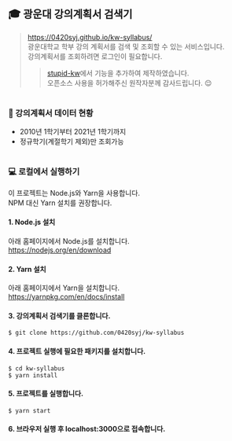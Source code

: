 #
## :mortar_board: 광운대 강의계획서 검색기

> https://0420syj.github.io/kw-syllabus/  
> 광운대학교 학부 강의 계획서를 검색 및 조회할 수 있는 서비스입니다.  
> 강의계획서를 조회하려면 로그인이 필요합니다.  
>> [stupid-kw](https://github.com/soonoo/stupid-kw "해당 repo로 이동")에서 기능을 추가하여 제작하였습니다.  
>> 오픈소스 사용을 허가해주신 원작자분께 감사드립니다. :relieved:  
#
### :page_facing_up: 강의계획서 데이터 현황

- 2010년 1학기부터 2021년 1학기까지
- 정규학기(계절학기 제외)만 조회가능
#
### :computer: 로컬에서 실행하기

이 프로젝트는 Node.js와 Yarn을 사용합니다.  
NPM 대신 Yarn 설치를 권장합니다. 

#### 1. Node.js 설치
아래 홈페이지에서 Node.js를 설치합니다.  
https://nodejs.org/en/download 

#### 2. Yarn 설치
아래 홈페이지에서 Yarn을 설치합니다.  
https://yarnpkg.com/en/docs/install 

#### 3. 강의계획서 검색기를 클론합니다.
```
$ git clone https://github.com/0420syj/kw-syllabus
```

#### 4. 프로젝트 실행에 필요한 패키지를 설치합니다.
```
$ cd kw-syllabus
$ yarn install
```

#### 5. 프로젝트를 실행합니다.
```
$ yarn start
```

#### 6. 브라우저 실행 후 localhost:3000으로 접속합니다.
